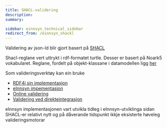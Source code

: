 ```yaml
---
title: SHACL-validering
description:
summary:

sidebar: einnsyn_technical_sidebar
redirect_from: /einnsyn_shackl
---
```


Validering av json-ld blir gjort basert på [SHACL](https://www.w3.org/TR/shacl/)

Shacl-reglane vert uttrykt i rdf-formatet turtle. Desser er basert på Noark5 vokabularet.
Reglane, fordelt på objekt-klassane i datamodellen ligg [her](https://github.com/difi/einnsyn-klient/tree/master/datamodell/shape-constraints)

Som valideringsverktøy kan ein bruke
* [RDF4j sin implementasjon](https://rdf4j.org/documentation/programming/shacl/)
* [eInnsyn impementasjon](https://github.com/difi/einnsyn-klient/tree/master/datamodell/shacl-engine)
* [Online validering](https://shacl.org/playground/)
* [Validering ved direkteintegrasjon](https://docs.digdir.no/docs/eInnsyn/datamodell/Kvittering_ved_publisering)

eInnsyn implementasjonen vart utvikla tidleg i eInnsyn-utviklinga sidan SHACL-er relativt nytt og på dåverande tidspunkt ikkje eksisterte høveleg valideringsmotorar
